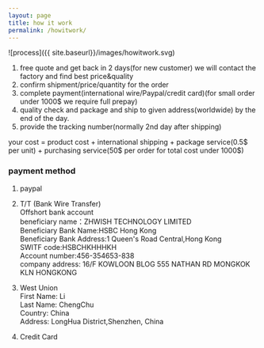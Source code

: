 ```yaml
---
layout: page
title: how it work
permalink: /howitwork/
---
```


![process]({{ site.baseurl}}/images/howitwork.svg)  

1. free quote and get back in 2 days(for new customer) we will contact the factory and find best price&quality
2. confirm shipment/price/quantity for the order
3. complete payment(international wire/Paypal/credit card)(for small order under 1000$ we require full prepay)
4. quality check and package and ship to given address(worldwide) by the end of the day.
5. provide the tracking number(normally 2nd day after shipping)

your cost = product cost + international shipping + package service(0.5$ per unit) + purchasing service(50$ per order for total cost under 1000$)



### payment method

1. paypal

2. T/T (Bank Wire Transfer)  
Offshort bank account  
beneficiary name：ZHWISH TECHNOLOGY LIMITED  
Beneficiary Bank Name:HSBC Hong Kong  
Beneficiary Bank Address:1 Queen's Road Central,Hong Kong  
SWITF code:HSBCHKHHHKH  
Account number:456-354653-838  
company address: 16/F KOWLOON BLOG 555 NATHAN RD MONGKOK KLN HONGKONG  

3. West Union  
First Name: Li  
Last Name:  ChengChu  
Country:    China  
Address:  LongHua District,Shenzhen, China  

4. Credit Card  
